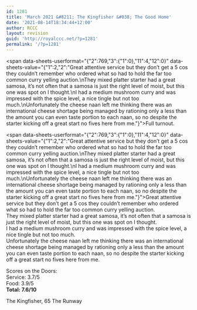 ```yaml
---
id: 1281
title: 'March 2021 &#8211; The Kingfisher &#038; The Good Home'
date: '2021-08-14T18:34:44+12:00'
author: RCCC
layout: revision
guid: 'http://royalccc.net/?p=1281'
permalink: '/?p=1281'
---
```


<span data-sheets-userformat="{"2":769,"3":{"1":0},"11":4,"12":0}" data-sheets-value="{"1":2,"2":"Great attentive service but they don’t get a 5 cos they couldn’t remember who ordered what so had to hold the far too common curry yelling auction.\nThey mixed platter starter had a great samosa, it’s not often that a samosa is just the right level of moist, but this one was spot on I thought.\nI had a medium mushroom curry and was impressed with the spice level, a nice tingle but not too much.\nUnfortunately the cheese naan left me thinking there was an international cheese shortage being managed by rationing only a less than the amount you can even taste portion to each naan, so no despite the starter kicking off a great start no fives here from me."}">Full turnout.</span>

<span data-sheets-userformat="{"2":769,"3":{"1":0},"11":4,"12":0}" data-sheets-value="{"1":2,"2":"Great attentive service but they don’t get a 5 cos they couldn’t remember who ordered what so had to hold the far too common curry yelling auction.\nThey mixed platter starter had a great samosa, it’s not often that a samosa is just the right level of moist, but this one was spot on I thought.\nI had a medium mushroom curry and was impressed with the spice level, a nice tingle but not too much.\nUnfortunately the cheese naan left me thinking there was an international cheese shortage being managed by rationing only a less than the amount you can even taste portion to each naan, so no despite the starter kicking off a great start no fives here from me."}">Great attentive service but they don’t get a 5 cos they couldn’t remember who ordered what so had to hold the far too common curry yelling auction.  
They mixed platter starter had a great samosa, it’s not often that a samosa is just the right level of moist, but this one was spot on I thought.  
I had a medium mushroom curry and was impressed with the spice level, a nice tingle but not too much.  
Unfortunately the cheese naan left me thinking there was an international cheese shortage being managed by rationing only a less than the amount you can even taste portion to each naan, so no despite the starter kicking off a great start no fives here from me.</span>

Scores on the Doors:  
Service: 3.7/5  
Food: 3.9/5  
**Total: 7.6/10**

The Kingfisher, 65 The Runway